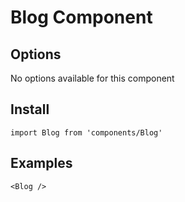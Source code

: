 # Blog Component


## Options
No options available for this component

## Install
```
import Blog from 'components/Blog'
```

## Examples
```
<Blog />
```